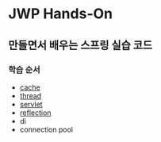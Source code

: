 # JWP Hands-On

## 만들면서 배우는 스프링 실습 코드

### 학습 순서
- [cache](https://github.com/pup-paw/jwp-hands-on/blob/main/cache/README.md)
- [thread](https://github.com/pup-paw/jwp-hands-on/blob/main/thread/README.md)
- [servlet](https://github.com/pup-paw/jwp-hands-on/blob/main/servlet/README.md)
- [reflection](https://github.com/pup-paw/jwp-hands-on/blob/main/reflection/READEME.md)
- di
- connection pool
